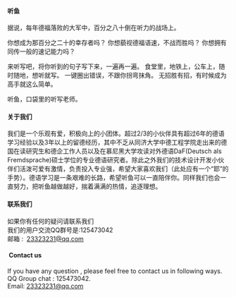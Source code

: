 
####  听鱼
据说，每年德福落败的大军中，百分之八十倒在听力的战场上。

你想成为那百分之二十的幸存者吗？
你想藐视德福语速，不战而胜吗？
你想拥有同传一般的速记能力吗？

来听写吧，将你听到的句子写下来，一遍再一遍。
食堂里，地铁上，公车上，随时随地，想听就写。
一键圈出错误，不跟你拐弯抹角。
无招胜有招，有时候成为高手就这么简单。

听鱼，口袋里的听写老师。

####  关于我们
我们是一个乐观有爱，积极向上的小团体。超过2/3的小伙伴具有超过6年的德语学习经验以及3年以上的留德经历，其中不乏从同济大学中德工程学院走出来的德国在读研究生和德企工作人员以及在慕尼黑大学攻读对外德语DaF(Deutsch als Fremdsprache)硕士学位的专业德语研究者。除此之外我们的技术设计开发小伙伴们活泼可爱有激情，负责投入专业强，希望大家喜欢我们（此处应有一个“耶”的手势）。德语学习是一条艰难的长路，希望听鱼可以一直陪伴你。同样我们也会一直努力，把听鱼越做越好，揣着满满的热情，追逐理想。

####  联系我们
如果你有任何的疑问请联系我们        
我们的用户交流QQ群号是:125473042    
邮箱 :  23323231@qq.com

####  Contact us
If you have any question , please  feel free to contact us in following ways.    
QQ Group chat : 125473042.        
Email: 23323231@qq.com
